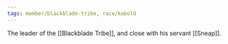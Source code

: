 ```yaml
---
tags: member/blackblade-tribe, race/kobold
---
```

The leader of the [[Blackblade Tribe]], and close with his servant [[Sneap]].